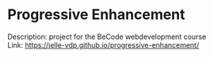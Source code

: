# Progressive Enhancement
Description: project for the BeCode webdevelopment course<br>
Link: https://jelle-vdp.github.io/progressive-enhancement/
